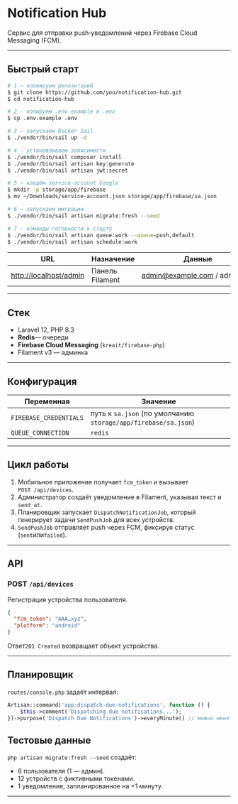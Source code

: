 # Notification Hub

Сервис для отправки push‑уведомлений через Firebase Cloud Messaging (FCM).

---

## Быстрый старт

````bash
# 1 — клонируем репозиторий
$ git clone https://github.com/you/notification-hub.git
$ cd notification-hub

# 2 - копируем .env.example в .env
$ cp .env.example .env

# 3 — запускаем Docker Sail
$ ./vendor/bin/sail up -d

# 4 — устанавливаем зависимости
$ ./vendor/bin/sail composer install
$ ./vendor/bin/sail artisan key:generate
$ ./vendor/bin/sail artisan jwt:secret

# 5 — кладём service‑account Google
$ mkdir -p storage/app/firebase
$ mv ~/Downloads/service-account.json storage/app/firebase/sa.json

# 6 — запускаем миграции
$ ./vendor/bin/sail artisan migrate:fresh --seed

# 7 - команды готовности к старту
$ ./vendor/bin/sail artisan queue:work --queue=push,default
$ ./vendor/bin/sail artisan schedule:work
````

| URL                                               | Назначение          | Данные                                                   |
|---------------------------------------------------|---------------------|----------------------------------------------------------|
| [http://localhost/admin](http://localhost:85/admin) | Панель Filament     | [admin@example.com](mailto:admin@example.com) / admin123 |

---

## Стек

* Laravel 12, PHP 8.3
* **Redis**— очереди
* **Firebase Cloud Messaging** (`kreait/firebase-php`)
* Filament v3 — админка

---

## Конфигурация

| Переменная             | Значение                                                       |
|------------------------|----------------------------------------------------------------|
| `FIREBASE_CREDENTIALS` | путь к `sa.json` (по умолчанию `storage/app/firebase/sa.json`) |
| `QUEUE_CONNECTION`     | `redis`                                                        |

---

## Цикл работы

1. Мобильное приложение получает `fcm_token` и вызывает `POST /api/devices`.
2. Администратор создаёт уведомление в Filament, указывая текст и `send_at`.
3. Планировщик запускает `DispatchNotificationJob`, который генерирует задачи `SendPushJob` для всех устройств.
4. `SendPushJob` отправляет push через FCM, фиксируя статус (`sent`или`failed`).

---

## API

### POST `/api/devices`

Регистрация устройства пользователя.

```json
{
  "fcm_token": "AAA…xyz",
  "platform": "android"
}
```

Ответ`201 Created` возвращает объект устройства.

---

## Планировщик

`routes/console.php` задаёт интервал:

```php
Artisan::command('app:dispatch-due-notifications', function () {
    $this->comment('Dispatching due notifications...');
})->purpose('Dispatch Due Notifications')->everyMinute() // можно менять на everyFiveMinutes();

```

## Тестовые данные

`php artisan migrate:fresh --seed` создаёт:

* 6 пользователя (1 — админ).
* 12 устройств с фиктивными токенами.
* 1 уведомление, запланированное на +1 минуту.

---
